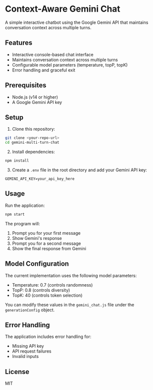 # Context-Aware Gemini Chat

A simple interactive chatbot using the Google Gemini API that maintains conversation context across multiple turns.

## Features

- Interactive console-based chat interface
- Maintains conversation context across multiple turns
- Configurable model parameters (temperature, topP, topK)
- Error handling and graceful exit

## Prerequisites

- Node.js (v14 or higher)
- A Google Gemini API key

## Setup

1. Clone this repository:
```bash
git clone <your-repo-url>
cd gemini-multi-turn-chat
```

2. Install dependencies:
```bash
npm install
```

3. Create a `.env` file in the root directory and add your Gemini API key:
```
GEMINI_API_KEY=your_api_key_here
```

## Usage

Run the application:
```bash
npm start
```

The program will:
1. Prompt you for your first message
2. Show Gemini's response
3. Prompt you for a second message
4. Show the final response from Gemini

## Model Configuration

The current implementation uses the following model parameters:
- Temperature: 0.7 (controls randomness)
- TopP: 0.8 (controls diversity)
- TopK: 40 (controls token selection)

You can modify these values in the `gemini_chat.js` file under the `generationConfig` object.

## Error Handling

The application includes error handling for:
- Missing API key
- API request failures
- Invalid inputs

## License

MIT 